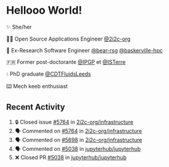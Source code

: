 # Hellooo World!

✨ She/her

👩‍💻 Open Source Applications Engineer [@2i2c-org](https://2i2c.org/)

🐻 Ex-Research Software Engineer [@bear-rsg](https://github.com/bear-rsg) [@baskerville-hpc](https://github.com/baskerville-hpc) 

🇫🇷 Former post-doctorante [@IPGP](https://github.com/IPGP) et [@ISTerre](https://www.isterre.fr/) 

💧 PhD graduate [@CDTFluidsLeeds](https://fluid-dynamics.leeds.ac.uk/) 

⌨️ Mech keeb enthusiast 

## Recent Activity 

<!--START_SECTION:activity-->
1. 🔒 Closed issue [#5764](https://github.com/2i2c-org/infrastructure/issues/5764) in [2i2c-org/infrastructure](https://github.com/2i2c-org/infrastructure)
2. 🗣 Commented on [#5764](https://github.com/2i2c-org/infrastructure/issues/5764#issuecomment-2769262163) in [2i2c-org/infrastructure](https://github.com/2i2c-org/infrastructure)
3. 🗣 Commented on [#5698](https://github.com/2i2c-org/infrastructure/issues/5698#issuecomment-2769036809) in [2i2c-org/infrastructure](https://github.com/2i2c-org/infrastructure)
4. 🗣 Commented on [#5038](https://github.com/jupyterhub/jupyterhub/pull/5038#issuecomment-2768958365) in [jupyterhub/jupyterhub](https://github.com/jupyterhub/jupyterhub)
5. ❌ Closed PR [#5038](https://github.com/jupyterhub/jupyterhub/pull/5038) in [jupyterhub/jupyterhub](https://github.com/jupyterhub/jupyterhub)
<!--END_SECTION:activity-->

